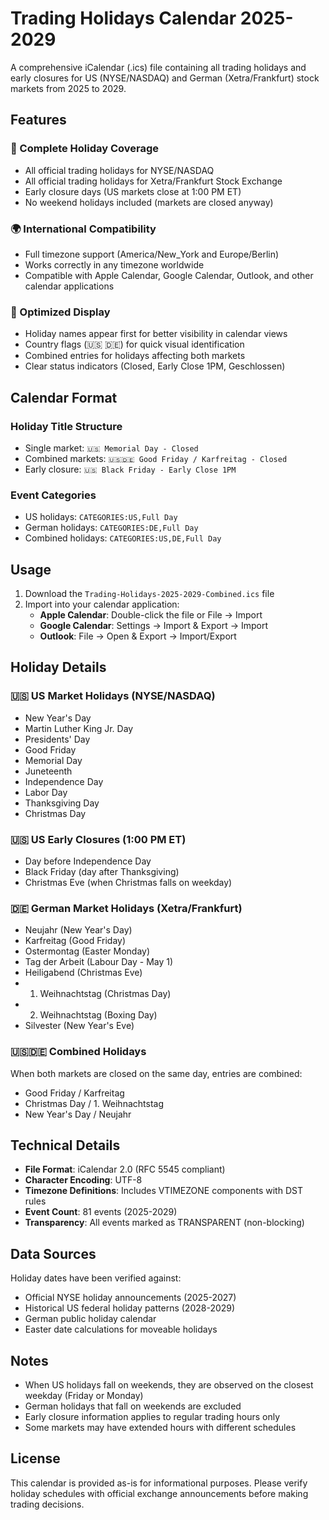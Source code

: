 # Trading Holidays Calendar 2025-2029

A comprehensive iCalendar (.ics) file containing all trading holidays and early closures for US (NYSE/NASDAQ) and German (Xetra/Frankfurt) stock markets from 2025 to 2029.

## Features

### 📅 Complete Holiday Coverage
- All official trading holidays for NYSE/NASDAQ
- All official trading holidays for Xetra/Frankfurt Stock Exchange
- Early closure days (US markets close at 1:00 PM ET)
- No weekend holidays included (markets are closed anyway)

### 🌍 International Compatibility
- Full timezone support (America/New_York and Europe/Berlin)
- Works correctly in any timezone worldwide
- Compatible with Apple Calendar, Google Calendar, Outlook, and other calendar applications

### 🎯 Optimized Display
- Holiday names appear first for better visibility in calendar views
- Country flags (🇺🇸 🇩🇪) for quick visual identification
- Combined entries for holidays affecting both markets
- Clear status indicators (Closed, Early Close 1PM, Geschlossen)

## Calendar Format

### Holiday Title Structure
- Single market: `🇺🇸 Memorial Day - Closed`
- Combined markets: `🇺🇸🇩🇪 Good Friday / Karfreitag - Closed`
- Early closure: `🇺🇸 Black Friday - Early Close 1PM`

### Event Categories
- US holidays: `CATEGORIES:US,Full Day`
- German holidays: `CATEGORIES:DE,Full Day`
- Combined holidays: `CATEGORIES:US,DE,Full Day`

## Usage

1. Download the `Trading-Holidays-2025-2029-Combined.ics` file
2. Import into your calendar application:
   - **Apple Calendar**: Double-click the file or File → Import
   - **Google Calendar**: Settings → Import & Export → Import
   - **Outlook**: File → Open & Export → Import/Export

## Holiday Details

### 🇺🇸 US Market Holidays (NYSE/NASDAQ)
- New Year's Day
- Martin Luther King Jr. Day
- Presidents' Day
- Good Friday
- Memorial Day
- Juneteenth
- Independence Day
- Labor Day
- Thanksgiving Day
- Christmas Day

### 🇺🇸 US Early Closures (1:00 PM ET)
- Day before Independence Day
- Black Friday (day after Thanksgiving)
- Christmas Eve (when Christmas falls on weekday)

### 🇩🇪 German Market Holidays (Xetra/Frankfurt)
- Neujahr (New Year's Day)
- Karfreitag (Good Friday)
- Ostermontag (Easter Monday)
- Tag der Arbeit (Labour Day - May 1)
- Heiligabend (Christmas Eve)
- 1. Weihnachtstag (Christmas Day)
- 2. Weihnachtstag (Boxing Day)
- Silvester (New Year's Eve)

### 🇺🇸🇩🇪 Combined Holidays
When both markets are closed on the same day, entries are combined:
- Good Friday / Karfreitag
- Christmas Day / 1. Weihnachtstag
- New Year's Day / Neujahr

## Technical Details

- **File Format**: iCalendar 2.0 (RFC 5545 compliant)
- **Character Encoding**: UTF-8
- **Timezone Definitions**: Includes VTIMEZONE components with DST rules
- **Event Count**: 81 events (2025-2029)
- **Transparency**: All events marked as TRANSPARENT (non-blocking)

## Data Sources

Holiday dates have been verified against:
- Official NYSE holiday announcements (2025-2027)
- Historical US federal holiday patterns (2028-2029)
- German public holiday calendar
- Easter date calculations for moveable holidays

## Notes

- When US holidays fall on weekends, they are observed on the closest weekday (Friday or Monday)
- German holidays that fall on weekends are excluded
- Early closure information applies to regular trading hours only
- Some markets may have extended hours with different schedules

## License

This calendar is provided as-is for informational purposes. Please verify holiday schedules with official exchange announcements before making trading decisions.
